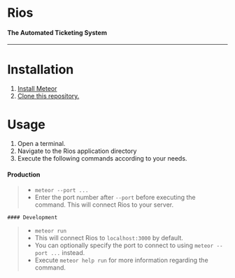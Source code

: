 # Rios
#### The Automated Ticketing System
***
# Installation
1. [Install Meteor](https://www.meteor.com/install)
2. [Clone this repository.](https://github.com/TheGonzalezDesigns/Rios)

# Usage
1. Open a terminal.
2. Navigate to the Rios application directory
3. Execute the following commands according to your needs.
#### Production
>	* `meteor --port ...`
>	* Enter the port number after `--port` before executing the command.
This will connect Rios to your server.

	#### Development
>	* `meteor run`
>	* This will connect Rios to `localhost:3000` by default.
>	* You can optionally specify the port to connect to using `meteor --port ...` instead.
>	* Execute `meteor help run` for more information regarding the command.



